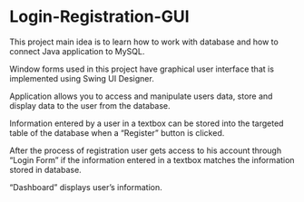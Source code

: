 # Login-Registration-GUI

This project main idea is to learn how to work with database and how to connect Java application to MySQL.

Window forms used in this project have graphical user interface that is implemented using Swing UI Designer.

Application allows you to access and manipulate users data, store and display data to the user from the database.

Information entered by a user in a textbox can be stored into the targeted table of the database when a “Register” button is clicked.

After the process of registration user gets access to his account through “Login Form” if the information entered in a textbox matches the information stored in database.
 
“Dashboard” displays user’s information.
